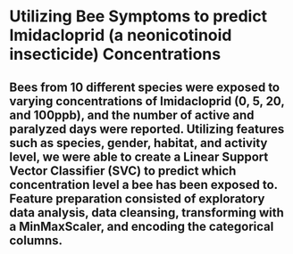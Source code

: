 # Utilizing Bee Symptoms to predict Imidacloprid (a neonicotinoid insecticide) Concentrations

## Bees from 10 different species were exposed to varying concentrations of Imidacloprid (0, 5, 20, and 100ppb), and the number of active and paralyzed days were reported. Utilizing features such as species, gender, habitat, and activity level, we were able to create a Linear Support Vector Classifier (SVC) to predict which concentration level a bee has been exposed to. Feature preparation consisted of exploratory data analysis, data cleansing, transforming with a MinMaxScaler, and encoding the categorical columns. 
